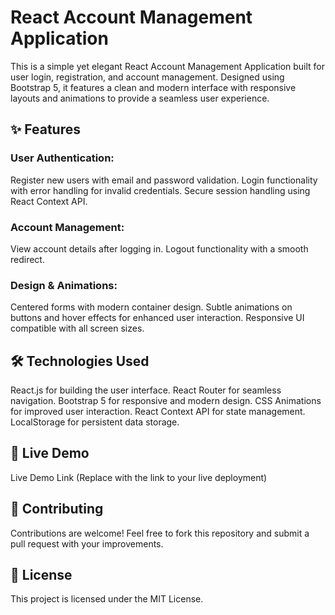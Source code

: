 # React Account Management Application

This is a simple yet elegant React Account Management Application built for user login, registration, and account management. Designed using Bootstrap 5, it features a clean and modern interface with responsive layouts and animations to provide a seamless user experience.

## ✨ Features

### User Authentication:

Register new users with email and password validation.
Login functionality with error handling for invalid credentials.
Secure session handling using React Context API.

### Account Management:

View account details after logging in.
Logout functionality with a smooth redirect.

### Design & Animations:

Centered forms with modern container design.
Subtle animations on buttons and hover effects for enhanced user interaction.
Responsive UI compatible with all screen sizes.

## 🛠️ Technologies Used

React.js for building the user interface.
React Router for seamless navigation.
Bootstrap 5 for responsive and modern design.
CSS Animations for improved user interaction.
React Context API for state management.
LocalStorage for persistent data storage.

## 🎉 Live Demo

Live Demo Link (Replace with the link to your live deployment)

## 🤝 Contributing

Contributions are welcome! Feel free to fork this repository and submit a pull request with your improvements.

## 📝 License

This project is licensed under the MIT License.
